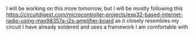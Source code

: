 I will be working on this more tomorrow, but I will be mostly following this https://circuitdigest.com/microcontroller-projects/esp32-based-internet-radio-using-max98357a-i2s-amplifier-board as it closely resembles my circuit I have already soldered and uses a framework I am comfortable with